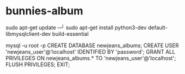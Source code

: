 # bunnies-album



sudo apt-get update                                                                                                ─╯
sudo apt-get install python3-dev default-libmysqlclient-dev build-essential


mysql -u root -p
CREATE DATABASE newjeans_albums;
CREATE USER 'newjeans_user'@'localhost' IDENTIFIED BY 'password';
GRANT ALL PRIVILEGES ON newjeans_albums.* TO 'newjeans_user'@'localhost';
FLUSH PRIVILEGES;
EXIT;
